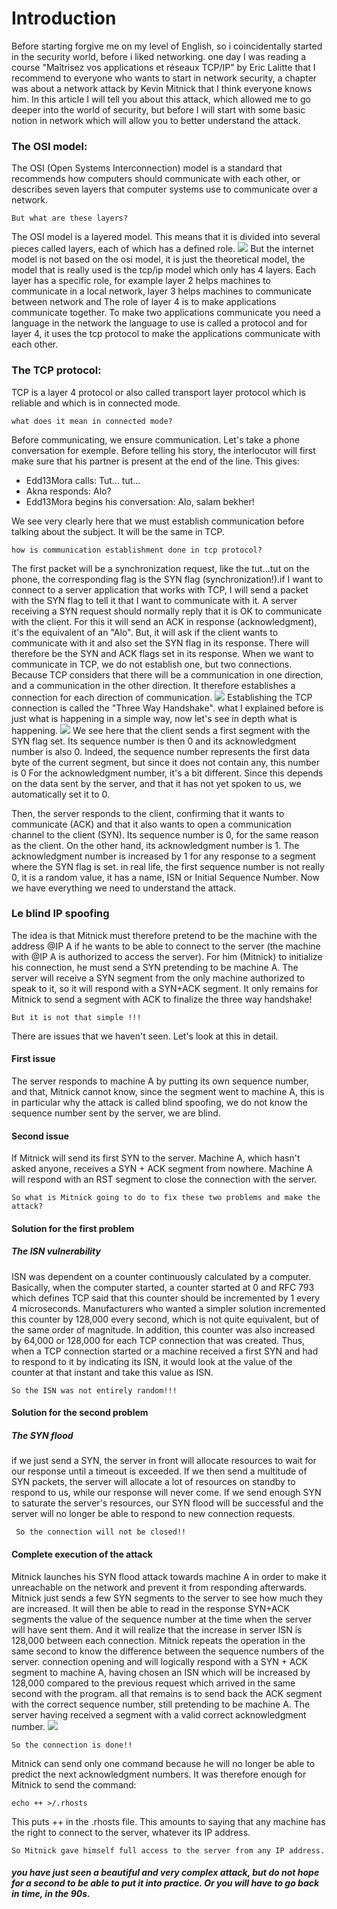 # Introduction 

Before starting forgive me on my level of English, so i coincidentally started in the security world, before i liked networking. one day I was reading a course "Maîtrisez vos applications et réseaux TCP/IP" by Eric Lalitte that I recommend to everyone who wants to start in network security, a chapter was about a network attack by Kevin Mitnick that I think everyone knows him.
In this article I will tell you about this attack, which allowed me to go deeper into the world of security, but before I will start with some basic notion in network which will allow you to better understand the attack.

### The OSI model:
The OSI (Open Systems Interconnection) model is a standard that recommends how computers should communicate with each other, or describes seven layers that computer systems use to communicate over a network.
```
But what are these layers?
```
The OSI model is a layered model. This means that it is divided into several pieces called layers, each of which has a defined role.
![](https://encrypted-tbn0.gstatic.com/images?q=tbn:ANd9GcSW0rFwZq8nzZtkrQG04TVl4nnZF20Y1lq_jA&usqp=CAU)
But the internet model is not based on the osi model, it is just the theoretical model, the model that is really used is the tcp/ip model which only has 4 layers.
Each layer has a specific role, for example layer 2 helps machines to communicate in a local network, layer 3 helps machines to communicate between network and The role of layer 4 is  to make applications communicate together.
To make two applications communicate you need a language in the network the language to use is called a protocol and for layer 4, it uses the tcp protocol to make the applications communicate with each other.
### The TCP protocol:

TCP is a layer 4 protocol or also called transport layer protocol which is reliable and which is in connected mode.
```
what does it mean in connected mode?
```
Before communicating, we ensure communication.
Let's take a phone conversation for exemple. Before telling his story, the interlocutor will first make sure that his partner is present at the end of the line. This gives:

- Edd13Mora calls: Tut... tut...
- Akna responds: Alo?
- Edd13Mora begins his conversation: Alo, salam bekher!

We see very clearly here that we must establish communication before talking about the subject. It will be the same in TCP.
```
how is communication establishment done in tcp protocol?
```
The first packet will be a synchronization request, like the tut...tut on the phone, the corresponding flag is the SYN flag (synchronization!).if I want to connect to a server application that works with TCP, I will send a packet with the SYN flag to tell it that I want to communicate with it. A server receiving a SYN request should normally reply that it is OK to communicate with the client. For this it will send an ACK in response (acknowledgment), it's the equivalent of an "Alo". But, it will ask if the client wants to communicate with it and also set the SYN flag in its response. There will therefore be the SYN and ACK flags set in its response.
When we want to communicate in TCP, we do not establish one, but two connections. Because TCP considers that there will be a communication in one direction, and a communication in the other direction. It therefore establishes a connection for each direction of communication.
![](https://snabaynetworking.com/wp-content/uploads/2019/10/TCP-3-Way-Handshake-Process-1.jpg)
Establishing the TCP connection is called the "Three Way Handshake".
what I explained before is just what is happening in a simple way, now let's see in depth what is happening.
![](https://user.oc-static.com/upload/2021/12/01/16383652866638_P2C2-1_1.png)
We see here that the client sends a first segment with the SYN flag set. Its sequence number is then 0 and its acknowledgment number is also 0. Indeed, the sequence number represents the first data byte of the current segment, but since it does not contain any, this number is 0 For the acknowledgment number, it's a bit different. Since this depends on the data sent by the server, and that it has not yet spoken to us, we automatically set it to 0.

Then, the server responds to the client, confirming that it wants to communicate (ACK) and that it also wants to open a communication channel to the client (SYN). Its sequence number is 0, for the same reason as the client. On the other hand, its acknowledgment number is 1. The acknowledgment number is increased by 1 for any response to a segment where the SYN flag is set.
in real life, the first sequence number is not really 0, it is a random value, it has a name, ISN or Initial Sequence Number.
Now we have everything we need to understand the attack.
### Le blind IP spoofing
The idea is that Mitnick must therefore pretend to be the machine with the address @IP A if he wants to be able to connect to the server (the machine with @IP A is authorized to access the server).
For him (Mitnick) to initialize his connection, he must send a SYN pretending to be machine A.
The server will receive a SYN segment from the only machine authorized to speak to it, so it will respond with a SYN+ACK segment.
It only remains for Mitnick to send a segment with ACK to finalize the three way handshake!
```
But it is not that simple !!!
```
There are issues that we haven't seen. Let's look at this in detail.
#### First issue
The server responds to machine A by putting its own sequence number, and that, Mitnick cannot know, since the segment went to machine A, this is in particular why the attack is called blind spoofing, we do not know the sequence number sent by the server, we are blind.

#### Second issue
If Mitnick will send its first SYN to the server. Machine A, which hasn't asked anyone, receives a SYN + ACK segment from nowhere. Machine A will respond with an RST segment to close the connection with the server.
```
So what is Mitnick going to do to fix these two problems and make the attack?
```
#### Solution for the first problem
##### The ISN vulnerability
ISN was dependent on a counter continuously calculated by a computer. Basically, when the computer started, a counter started at 0 and RFC 793 which defines TCP said that this counter should be incremented by 1 every 4 microseconds. Manufacturers who wanted a simpler solution incremented this counter by 128,000 every second, which is not quite equivalent, but of the same order of magnitude.
In addition, this counter was also increased by 64,000 or 128,000 for each TCP connection that was created.
Thus, when a TCP connection started or a machine received a first SYN and had to respond to it by indicating its ISN, it would look at the value of the counter at that instant and take this value as ISN.
```
So the ISN was not entirely random!!!
```
#### Solution for the second problem
##### The SYN flood
if we just send a SYN, the server in front will allocate resources to wait for our response until a timeout is exceeded. If we then send a multitude of SYN packets, the server will allocate a lot of resources on standby to respond to us, while our response will never come. If we send enough SYN to saturate the server's resources, our SYN flood will be successful and the server will no longer be able to respond to new connection requests.
```
 So the connection will not be closed!!
```
#### Complete execution of the attack 
Mitnick launches his SYN flood attack towards machine A in order to make it unreachable on the network and prevent it from responding afterwards. Mitnick just sends a few SYN segments to the server to see how much they are increased. It will then be able to read in the response SYN+ACK segments the value of the sequence number at the time when the server will have sent them. And it will realize that the increase in server ISN is 128,000 between each connection. Mitnick repeats the operation in the same second to know the difference between the sequence numbers of the server. connection opening and will logically respond with a SYN + ACK segment to machine A, having chosen an ISN which will be increased by 128,000 compared to the previous request which arrived in the same second with the program. all that remains is to send back the ACK segment with the correct sequence number, still pretending to be machine A. The server having received a segment with a valid correct acknowledgment number.
![](https://media-exp1.licdn.com/dms/image/C4D22AQGDKouJo6vH4Q/feedshare-shrink_800/0/1638927551060?e=1661385600&v=beta&t=In8981t1uA5OO3G6jXhrxNULXSBLC04o-zJ_dqe78GA)
```
So the connection is done!!
```
Mitnick can send only one command because he will no longer be able to predict the next acknowledgment numbers.
It was therefore enough for Mitnick to send the command:
```
echo ++ >/.rhosts
```
This puts ++ in the .rhosts file. This amounts to saying that any machine has the right to connect to the server, whatever its IP address.
```
So Mitnick gave himself full access to the server from any IP address.
```
##### you have just seen a beautiful and very complex attack, but do not hope for a second to be able to put it into practice. Or you will have to go back in time, in the 90s.